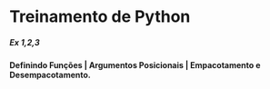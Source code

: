 # Treinamento de Python

##### Ex 1,2,3
#### Definindo Funções | Argumentos Posicionais | Empacotamento e Desempacotamento.

